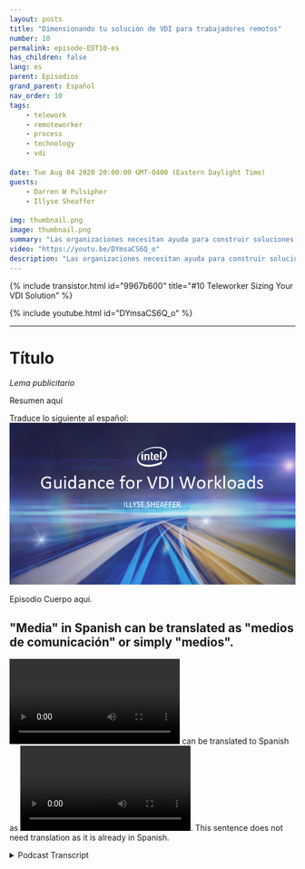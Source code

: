 ```yaml
---
layout: posts
title: "Dimensionando tu solución de VDI para trabajadores remotos"
number: 10
permalink: episode-EDT10-es
has_children: false
lang: es
parent: Episodios
grand_parent: Español
nav_order: 10
tags:
    - telework
    - remoteworker
    - process
    - technology
    - vdi

date: Tue Aug 04 2020 20:00:00 GMT-0400 (Eastern Daylight Time)
guests:
    - Darren W Pulsipher
    - Illyse Sheaffer

img: thumbnail.png
image: thumbnail.png
summary: "Las organizaciones necesitan ayuda para construir soluciones de VDI (Infraestructura de Escritorio Virtual) de inmediato. A medida que los departamentos de TI están agregando licencias de VDI localmente a sus sistemas actuales, deben tener en cuenta que las licencias por sí solas no resuelven todos sus problemas."
video: "https://youtu.be/DYmsaCS6Q_o"
description: "Las organizaciones necesitan ayuda para construir soluciones de VDI (Infraestructura de Escritorio Virtual) de inmediato. A medida que los departamentos de TI están agregando licencias de VDI localmente a sus sistemas actuales, deben tener en cuenta que las licencias por sí solas no resuelven todos sus problemas."
---
```


<div>
{% include transistor.html id="9967b600" title="#10 Teleworker Sizing Your VDI Solution" %}

{% include youtube.html id="DYmsaCS6Q_o" %}
</div>

---

# Título

*Lema publicitario*

Resumen aquí

Traduce lo siguiente al español: ![imagen del episodio](./thumbnail.png)

Episodio Cuerpo aquí.

## "Media" in Spanish can be translated as "medios de comunicación" or simply "medios".

<video src='url'></video> can be translated to Spanish as <video src='url'></video>. This sentence does not need translation as it is already in Spanish.



<details>
<summary> Podcast Transcript </summary>

<p></p>

</details>
